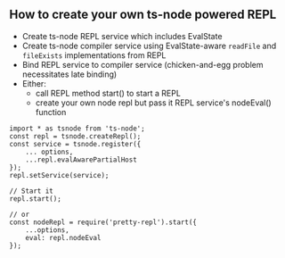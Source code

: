 ## How to create your own ts-node powered REPL

- Create ts-node REPL service which includes EvalState
- Create ts-node compiler service using EvalState-aware `readFile` and `fileExists` implementations from REPL
- Bind REPL service to compiler service (chicken-and-egg problem necessitates late binding)
- Either:
  - call REPL method start() to start a REPL
  - create your own node repl but pass it REPL service's nodeEval() function

```
import * as tsnode from 'ts-node';
const repl = tsnode.createRepl();
const service = tsnode.register({
    ... options,
    ...repl.evalAwarePartialHost
});
repl.setService(service);

// Start it
repl.start();

// or
const nodeRepl = require('pretty-repl').start({
    ...options,
    eval: repl.nodeEval
});
```
